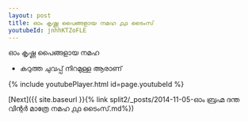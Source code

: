```yaml
---
layout: post
title: ഓം കൃഷ്ണ പൈങ്ങളായ നമഹ ൧൧ ടൈംസ്
youtubeId: jnhhKTZoFLE
---
```

 
 
 ഓം കൃഷ്ണ പൈങ്ങളായ നമഹ 
 
 -  കറുത്ത ചുവപ്പ് നിറമുള്ള ആരാണ് 
 
  
 
  
 
 
 
 
 
 


{% include youtubePlayer.html id=page.youtubeId %}
 
[Next]({{ site.baseurl }}{% link  split2/_posts/2014-11-05-ഓം ബ്രഹ്മ ദന്ത വിന്റർ മാത്രേ നമഹ ൧൧ ടൈംസ്.md%})
 
